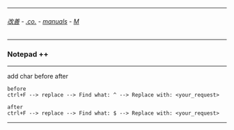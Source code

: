 
---

###### [改善](https://github.com/ttltrk/0C/blob/master/README.MD) - [.co.](https://github.com/ttltrk/PRG/blob/master/CODING.MD) - [manuals](https://github.com/ttltrk/PRG/blob/master/MAN.MD) - [M](https://github.com/ttltrk/ELSE/blob/master/M/M.MD)

---

### Notepad ++

---

add char before after

```
before
ctrl+F --> replace --> Find what: ^ --> Replace with: <your_request>

after
ctrl+F --> replace --> Find what: $ --> Replace with: <your_request>
```

---


